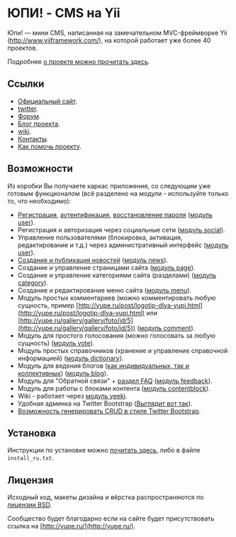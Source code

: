 ЮПИ! - CMS на Yii
=================

Юпи! — мини CMS, написанная на замечательном MVC-фреймворке Yii (http://www.yiiframework.com/),
на которой работает уже более 40 проектов.

Подробнее [о проекте можно прочитать здесь](http://yupe.ru/site/page/view/about).

Ссылки
------

* [Официальный сайт](http://yupe.ru/).
* [twitter](https://twitter.com/#!/YupeCms).
* [Форум](http://yupe.ru/talk/).
* [Блог проекта](http://yupe.ru/index.php/blog/yupe-mini-cms-yii).
* [wiki](https://github.com/yupe/yupe/wiki).
* [Контакты](http://yupe.ru/feedback/contact).
* [Как помочь проекту](http://yupe.ru/site/page/view/help).

Возможности
-----------

Из коробки Вы получаете каркас приложения, со следующим уже готовым
функционалом (всё разделено на модули - используйте только то, что необходимо):

* [Регистрация](http://yupe.ru/registration), [аутентификация](http://yupe.ru/login), [восстановление пароля](http://yupe.ru/recovery) ([модуль user](https://github.com/yupe/yupe/tree/master/protected/modules/user)).
* Регистрация и авторизация через социальные сети ([модуль social](https://github.com/yupe/yupe/tree/master/protected/modules/social)).
* Управление пользователями (блокировка, активация, редактирование и т.д.) через административный интерфейс ([модуль user](https://github.com/yupe/yupe/tree/master/protected/modules/user)).
* [Создание и публикация новостей](http://yupe.ru/story/ocherednoy-sayt-na-yupi) ([модуль news](https://github.com/yupe/yupe/tree/master/protected/modules/news)).
* Создание и управление страницами сайта ([модуль page](https://github.com/yupe/yupe/tree/master/protected/modules/page)).
* Создание и управление категориями сайта (разделами) ([модуль category](https://github.com/yupe/yupe/tree/master/protected/modules/category)).
* Создание и редактирование меню сайта ([модуль menu](https://github.com/yupe/yupe/tree/master/protected/modules/menu)).
* Модуль простых комментариев (можно комментировать любую сущность, пример [http://yupe.ru/post/logotip-dlya-yupi.html](http://yupe.ru/post/logotip-dlya-yupi.html) или [http://yupe.ru/gallery/gallery/foto/id/5](http://yupe.ru/gallery/gallery/foto/id/5)) ([модуль comment](https://github.com/yupe/yupe/tree/master/protected/modules/comment)).
* Модуль для простого голосования (можно голосовать за любую сущность) ([модуль vote](https://github.com/yupe/yupe/tree/master/protected/modules/vote)).
* Модуль простых справочников (хранение и управление справочной информацией) ([модуль dictionary](https://github.com/yupe/yupe/tree/master/protected/modules/dictionary)).
* Модуль для ведения блогов ([как индивидуальных, так и коллективных](http://yupe.ru/blog/yupe-mini-cms-yii)) ([модуль blog](https://github.com/yupe/yupe/tree/master/protected/modules/blog)).
* Модуль для "Обратной связи" + [раздел FAQ](http://yupe.ru/faq) ([модуль feedback](https://github.com/yupe/yupe/tree/master/protected/modules/feedback)).
* Модуль для работы с блоками контента ([модуль contentblock](https://github.com/yupe/yupe/tree/master/protected/modules/contentblock)).
* Wiki - работает через [модуль yeeki](http://rmcreative.ru/blog/post/yeeki).
* Удобная админка на Twitter Bootstrap  ([Выглядит вот так](http://yupe.ru/gallery/gallery/show/id/1)).
* [Возможность генерировать CRUD в стиле Twitter Bootstrap](https://github.com/yupe/yupe/tree/master/protected/modules/yupe/extensions/yupe).

Установка
---------

Инструкции по установке можно [почитать здесь](https://github.com/yupe/yupe/wiki/Установка), либо в файле `install_ru.txt`.

Лицензия
--------

Исходный код, макеты дизайна и вёрстка распространяются по [лицензии BSD](http://ru.wikipedia.org/wiki/%D0%9B%D0%B8%D1%86%D0%B5%D0%BD%D0%B7%D0%B8%D1%8F_BSD).

Сообщество будет благодарно если на сайте будет присутствовать ссылка на [http://yupe.ru/](http://yupe.ru/).